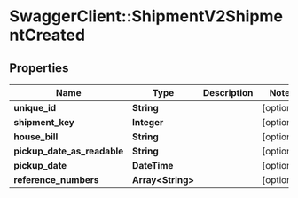# SwaggerClient::ShipmentV2ShipmentCreated

## Properties
Name | Type | Description | Notes
------------ | ------------- | ------------- | -------------
**unique_id** | **String** |  | [optional] 
**shipment_key** | **Integer** |  | [optional] 
**house_bill** | **String** |  | [optional] 
**pickup_date_as_readable** | **String** |  | [optional] 
**pickup_date** | **DateTime** |  | [optional] 
**reference_numbers** | **Array&lt;String&gt;** |  | [optional] 

